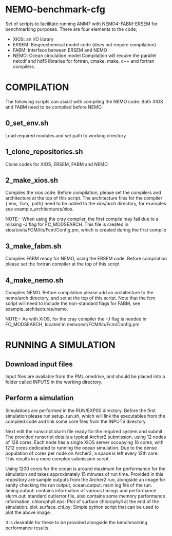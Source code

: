 NEMO-benchmark-cfg
==================

Set of scripts to facilitate running AMM7 with NEMO4-FABM-ERSEM for benchmarking purposes. There are four elements to the code;
- XIOS: an I/O library
- ERSEM: Biogeochemical model code (does not require compilation)
- FABM: Interface between ERSEM and NEMO
- NEMO: Ocean circulation model
Compilation will require the parallel netcdf and hdf5 libraries for fortran, cmake, make, c++ and fortran compilers. 

COMPILATION
===========
The following scripts can assist with compiling the NEMO code. Both XIOS and FABM need to be compiled before NEMO.

0_set_env.sh
------------
Load required modules and set path to working directory

1_clone_repositories.sh
-----------------------
Clone codes for XIOS, ERSEM, FABM and NEMO

2_make_xios.sh
--------------
Compiles the xios code. Before compilation, please set the compilers and architecture at the top of this script. The architecture files for the compiler {.env, .fcm, .path} need to be added to the xios/arch directory, for examples see example_architectures/xios.

NOTE:- When using the cray compiler, the first compile may fail due to a missing -J flag for FC_MODSEARCH. This file is created in xios/tools/FCM/lib/Fcm/Config.pm, which is created during the first compile

3_make_fabm.sh
---------------
Compiles FABM ready for NEMO, using the ERSEM code. Before compilation please set the fortran compiler at the top of this script

4_make_nemo.sh
--------------
Compiles NEMO. Before compilation please add an architecture to the nemo/arch directory, and set at the top of this script. Note that the fcm script will need to include the non-standard flags for FABM, see example_architectures/nemo. 

NOTE:- As with XIOS, for the cray compiler the -J flag is needed in FC_MODSEARCH, located in nemo/ext/FCM/lib/Fcm/Config.pm

RUNNING A SIMULATION
====================

Download input files
--------------------
Input files are available from the PML onedrive, and should be placed into a folder called INPUTS in the working directory.

Perform a simulation
--------------------
Simulations are performed in the RUN/EXP00 directory. Before the first simulation please run setup_run.sh, which will link the executables from the compiled code and link some core files from the INPUTS directory. 

Next edit the runscript.slurm file ready for the required system and submit. The provided runscript details a typical Archer2 submission, using 12 nodes of 128 cores. Each node has a single XIOS server occupying 16 cores, with 1212 cores dedicated to running the ocean simulation. Due to the dense population of cores per node on Archer2, a space is left every 12th core. This results in a more complex submission script. 

Using 1200 cores for the ocean is around maximum for performance for the simulation and takes approximately 15 minutes of run time. Provided in this repository are sample outputs from the Archer2 run, alongside an image for sanity checking the run output;
ocean.output: main log file of the run.
timing.output: contains information of various timings and performance.
slurm.out: standard out/error file, also contains some memory performance information.
chlorophyll.eps: Plot of surface chlorophyll at the end of the simulation.
plot_surface_chl.py: Simple python script that can be used to plot the above image.

It is desirable for these to be provided alongside the benchmarking performance results.

